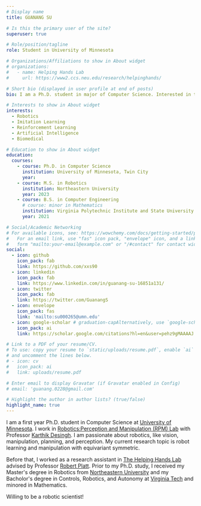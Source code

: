 ```yaml
---
# Display name
title: GUANANG SU

# Is this the primary user of the site?
superuser: true

# Role/position/tagline
role: Student in University of Minnesota

# Organizations/Affiliations to show in About widget
# organizations:
#   - name: Helping Hands Lab
#     url: https://www2.ccs.neu.edu/research/helpinghands/

# Short bio (displayed in user profile at end of posts)
bio: I am a Ph.D. student in major of Computer Science. Interested in topics of *robotics*, **learning**, **vision**, **biomedical robots**.

# Interests to show in About widget
interests:
  - Robotics
  - Imitation Learning
  - Reinforcement Learning
  - Artificial Intelligence
  - Biomedical

# Education to show in About widget
education:
  courses:
    - course: Ph.D. in Computer Science
      institution: University of Minnesota, Twin City
      year: 
    - course: M.S. in Robotics
      institution: Northeastern University
      year: 2023
    - course: B.S. in Computer Engineering 
      # course: minor in Mathematics
      institution: Virginia Polytechnic Institute and State University
      year: 2021

# Social/Academic Networking
# For available icons, see: https://wowchemy.com/docs/getting-started/page-builder/#icons
#   For an email link, use "fas" icon pack, "envelope" icon, and a link in the
#   form "mailto:your-email@example.com" or "/#contact" for contact widget.
social:
  - icon: github
    icon_pack: fab
    link: https://github.com/xxs90
  - icon: linkedin
    icon_pack: fab
    link: https://www.linkedin.com/in/guanang-su-16851a131/
  - icon: twitter
    icon_pack: fab
    link: https://twitter.com/GuanangS
  - icon: envelope
    icon_pack: fas
    link: 'mailto:su000265@umn.edu'
  - icon: google-scholar # graduation-capAlternatively, use `google-scholar` icon from `ai` icon pack
    icon_pack: ai
    link: https://scholar.google.com/citations?hl=en&user=pehz9gMAAAAJ

# Link to a PDF of your resume/CV.
# To use: copy your resume to `static/uploads/resume.pdf`, enable `ai` icons in `params.toml`,
# and uncomment the lines below.
# - icon: cv
#   icon_pack: ai
#   link: uploads/resume.pdf

# Enter email to display Gravatar (if Gravatar enabled in Config)
# email: 'guanang.0228@gmail.com'

# Highlight the author in author lists? (true/false)
highlight_name: true
---
```


I am a first year Ph.D. student in Computer Science at [University of Minnesota](https://twin-cities.umn.edu/). I work in [Robotics:Perception and Manipulation (RPM) Lab](https://rpm-lab.github.io/) with Professor [Karthik Desingh](https://karthikdesingh.com/). I am passionate about robotics, like vision, manipulation, planning, and perception. My current research topic is robot learning and manipulation with equivariant symmetric.

Before that, I worked as a research assistant in [The Helping Hands Lab](https://www2.ccs.neu.edu/research/helpinghands/) advised by Professor [Robert Platt](https://www.khoury.northeastern.edu/people/robert-platt/). Prior to my Ph.D. study, I received my Master's degree in Robotics from [Northeastern University](https://www.northeastern.edu/) and my Bacholor's degree in Controls, Robotics, and Autonomy at [Virginia Tech](https://www.vt.edu/) and minored in Mathematics.  

Willing to be a robotic scientist!

<!-- {{< icon name="download" pack="fas" >}} Download my {{< staticref "uploads/CV_Resume.pdf" "newtab" >}}resumé{{< /staticref >}}. -->
